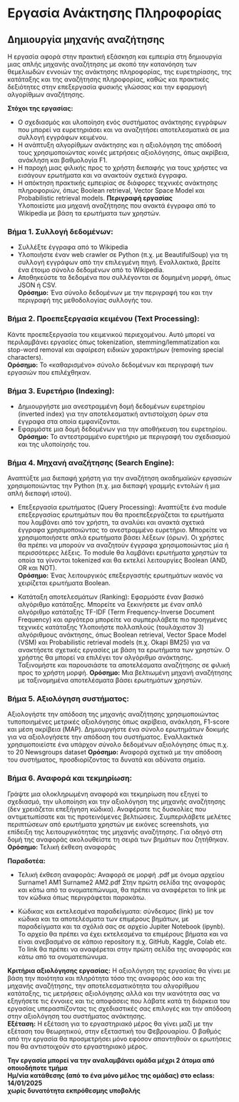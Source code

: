 # Εργασία Ανάκτησης Πληροφορίας
## Δημιουργία μηχανής αναζήτησης  
Η εργασία αφορά στην πρακτική εξάσκηση και εμπειρία στη δημιουργία μιας απλής μηχανής 
αναζήτησης με σκοπό την κατανόηση των θεμελιωδών εννοιών της ανάκτησης πληροφορίας, της 
ευρετηρίασης, της κατάταξης και της αναζήτησης πληροφορίας, καθώς και πρακτικές δεξιότητες στην 
επεξεργασία φυσικής γλώσσας και την εφαρμογή αλγορίθμων αναζήτησης.

**Στόχοι της εργασίας:**  
  * Ο σχεδιασμός και υλοποίηση ενός συστήματος ανάκτησης εγγράφων που μπορεί να 
    ευρετηριάσει και να αναζητήσει αποτελεσματικά σε μια συλλογή εγγράφων κειμένου. 
  * Η ανάπτυξη αλγορίθμων ανάκτησης και η αξιολόγηση της απόδοσή τους χρησιμοποιώντας 
    κοινές μετρήσεις αξιολόγησης, όπως ακρίβεια, ανάκληση και βαθμολογία F1.  
  * Η παροχή μιας φιλικής προς το χρήστη διεπαφής για τους χρήστες να εισάγουν ερωτήματα 
    και να ανακτούν σχετικά έγγραφα.  
  * Η απόκτηση πρακτικής εμπειρίας σε διάφορες τεχνικές ανάκτησης πληροφοριών, όπως 
Boolean retrieval, Vector Space Model και Probabilistic retrieval models. 
**Περιγραφή εργασίας**  
Υλοποιείστε μια μηχανή αναζήτησης που ανακτά έγγραφα από το Wikipedia με βάση τα ερωτήματα 
των χρηστών.  
### Βήμα 1. Συλλογή δεδομένων:
   * Συλλέξτε έγγραφα από το Wikipedia  
   * Υλοποιήστε έναν web crawler σε Python (π.χ. με BeautifulSoup) για τη συλλογή εγγράφων 
             από την επιλεγμένη πηγή. Εναλλακτικά, βρείτε ένα έτοιμο σύνολο δεδομένων από το 
             Wikipedia.  
   * Αποθηκεύστε τα δεδομένα που συλλέγονται σε δομημένη μορφή, όπως JSON ή CSV.   
**Ορόσημο:** Ένα σύνολο δεδομένων με την περιγραφή του και την περιγραφή της μεθοδολογίας 
συλλογής του. 
### Βήμα 2. Προεπεξεργασία κειμένου (Text Processing): 
Κάντε προεπεξεργασία του κειμενικού περιεχομένου. Αυτό μπορεί να περιλαμβάνει εργασίες όπως 
tokenization, stemming/lemmatization και stop-word removal και αφαίρεση ειδικών χαρακτήρων 
(removing special characters).  
**Ορόσημο:** Το «καθαρισμένο» σύνολο δεδομένων και περιγραφή των εργασιών που επιλέχθηκαν. 
### Βήμα 3. Ευρετήριο (Indexing): 
  * Δημιουργήστε μια ανεστραμμένη δομή δεδομένων ευρετηρίου (inverted index) για την 
    αποτελεσματική αντιστοίχιση όρων στα έγγραφα στα οποία εμφανίζονται.     
  * Εφαρμόστε μια δομή δεδομένων για την αποθήκευση του ευρετηρίου.  
**Ορόσημο:** Το αντεστραμμένο ευρετήριο με περιγραφή του σχεδιασμού και της υλοποίησής του.

### Βήμα 4. Μηχανή αναζήτησης (Search Engine): 
Αναπτύξτε μια διεπαφή χρήστη για την αναζήτηση ακαδημαϊκών εργασιών χρησιμοποιώντας την Python (π.χ. μια διεπαφή γραμμής εντολών ή μια απλή διεπαφή ιστού).    
  * Επεξεργασία ερωτήματος (Query Processing): Αναπτύξτε ένα module επεξεργασίας 
     ερωτημάτων που θα προεπεξεργάζεται τα ερωτήματα που λαμβάνει από τον χρήστη, τα αναλύει 
     και ανακτά σχετικά έγγραφα χρησιμοποιώντας το ανεστραμμένο ευρετήριο. Μπορείτε  να 
     χρησιμοποιήσετε απλά ερωτήματα βάσει λέξεων (όρων). Οι χρήστες θα πρέπει να μπορούν να 
     αναζητούν έγγραφα χρησιμοποιώντας μία ή περισσότερες λέξεις. Το module θα λαμβάνει 
     ερωτήματα χρηστών τα οποία τα γίνονται tokenized και θα εκτελεί λειτουργίες Boolean (AND, OR και NOT).   
**Ορόσημο:** Ένας λειτουργικός επεξεργαστής ερωτημάτων ικανός να χειρίζεται ερωτήματα Boolean. 

  * Κατάταξη αποτελεσμάτων (Ranking): Εφαρμόστε έναν βασικό αλγόριθμο κατάταξης. 
    Μπορείτε να ξεκινήσετε με έναν απλό αλγόριθμο κατάταξης TF-IDF (Term Frequency-Inverse 
    Document Frequency) και αργότερα μπορείτε να συμπεριλάβετε πιο προηγμένες τεχνικές 
    κατάταξης Υλοποιήστε πολλαπλούς (τουλάχιστον 3) αλγόριθμους ανάκτησης, όπως Boolean 
    retrieval, Vector Space Model (VSM) και Probabilistic retrieval models (π.χ. Okapi BM25) για να 
    ανακτήσετε σχετικές εργασίες με βάση τα ερωτήματα των χρηστών. Ο χρήστης θα μπορεί να επιλέγει τον αλγόριθμο ανάκτησης. 
    Ταξινομήστε και παρουσιάστε τα αποτελέσματα αναζήτησης σε φιλική προς το χρήστη μορφή. 
**Ορόσημο:** Μια βελτιωμένη μηχανή αναζήτησης με ταξινομημένα αποτελέσματα βάσει ερωτημάτων χρηστών. 
### Βήμα 5. Αξιολόγηση συστήματος:
Αξιολογήστε την απόδοση της μηχανής αναζήτησης χρησιμοποιώντας τυποποιημένες μετρικές αξιολόγησης όπως ακρίβεια,
ανάκληση, F1-score και μέση ακρίβεια (MAP). Δημιουργήστε ένα σύνολο ερωτημάτων δοκιμής για να αξιολογήσετε την απόδοση 
του συστήματος. Εναλλακτικά χρησιμοποιείστε ένα υπάρχον σύνολο δεδομένων αξιολόγησης όπως π.χ. το  20 Newsgroups dataset 
**Ορόσημο:** Αναφορά σχετικά με την απόδοση του συστήματος, προσδιορίζοντας τα δυνατά και αδύνατα σημεία. 
### Βήμα 6. Αναφορά και τεκμηρίωση: 
Γράψτε μια ολοκληρωμένη αναφορά και τεκμηρίωση που εξηγεί το σχεδιασμό, την υλοποίηση και 
την αξιολόγηση της μηχανής αναζήτησης (δεν χρειάζεται επεξήγηση κώδικα). Αναφέρατε τις 
δυσκολίες που αντιμετωπίσατε και τις προτεινόμενες βελτιώσεις. Συμπεριλάβετε μελέτες 
περιπτώσεων από ερωτήματα χρηστών με εικόνες screenshots, για επίδειξη της λειτουργικότητας της 
μηχανής αναζήτησης. Για οδηγό στη δομή της αναφοράς ακολουθείστε τη σειρά των βημάτων που 
ζητήθηκαν. 
**Ορόσημο:** Τελική έκθεση αναφοράς

**Παραδοτέα:**
  * Τελική έκθεση αναφοράς: Αναφορά σε μορφή .pdf με όνομα αρχείου Surname1 AM1
    Surname2 AM2.pdf Στην πρώτη σελίδα της αναφοράς και κάτω από τα ονοματεπώνυμα, 
    θα πρέπει να αναφέρεται το link με τον κώδικα όπως περιγράφεται παρακάτω.

  * Κώδικας και εκτελεσμένα παραδείγματα: σύνδεσμος (link) με τον κώδικα και τα 
    αποτελέσματα των επιμέρους βημάτων, με παραδείγματα και τα σχόλιά σας σε αρχείο 
    Jupiter Notebook (ipynb). Το αρχείο θα πρέπει να έχει εκτελεσμένα τα επιμέρους βήματα και 
    να είναι ανεβασμένο σε κάποιο repository π.χ. GitHub, Kaggle, Colab etc. Το link θα πρέπει 
    να αναφέρεται στην πρώτη σελίδα της αναφοράς και κάτω από τα ονοματεπώνυμα.

**Κριτήρια αξιολόγησης εργασίας:**
Η αξιολόγηση της εργασίας θα γίνει με βάση την ποιότητα και πληρότητα τόσο της αναφοράς όσο 
και της μηχανής αναζήτησης, την αποτελεσματικότητα του αλγορίθμου κατάταξης, τις μετρήσεις 
αξιολόγησης αλλά και την ικανότητα σας να εξηγήσετε τις έννοιες και τις αποφάσεις που λάβατε κατά 
τη διάρκεια του εργασίας υπερασπίζοντας τις σχεδιαστικές σας επιλογές και την απόδοση στην 
αξιολόγηση του συστήματος ανάκτησης.  
**Εξέταση:**
Η εξέταση για το εργαστηριακό μέρος θα γίνει μαζί με την εξέταση του θεωρητικού, στην εξεταστική 
του Φεβρουαρίου. Ο βαθμός από την εργασία θα προσμετρήσει μόνο εφόσον απαντηθούν οι 
ερωτήσεις που θα αντιστοιχούν στο εργαστηριακό μέρος.

**Την εργασία μπορεί να την αναλαμβάνει ομάδα μέχρι 2 άτομα από οποιοδήποτε τμήμα**  
**Ημ/νία κατάθεσης (από το ένα μόνο μέλος της ομάδας) στο eclass: 14/01/2025**  
**χωρίς δυνατότητα εκπρόθεσμης υποβολής**
